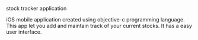 stock tracker application 

iOS mobile application created using objective-c programming language. This app let you add and maintain track of your current stocks. It has a easy user interface. 
